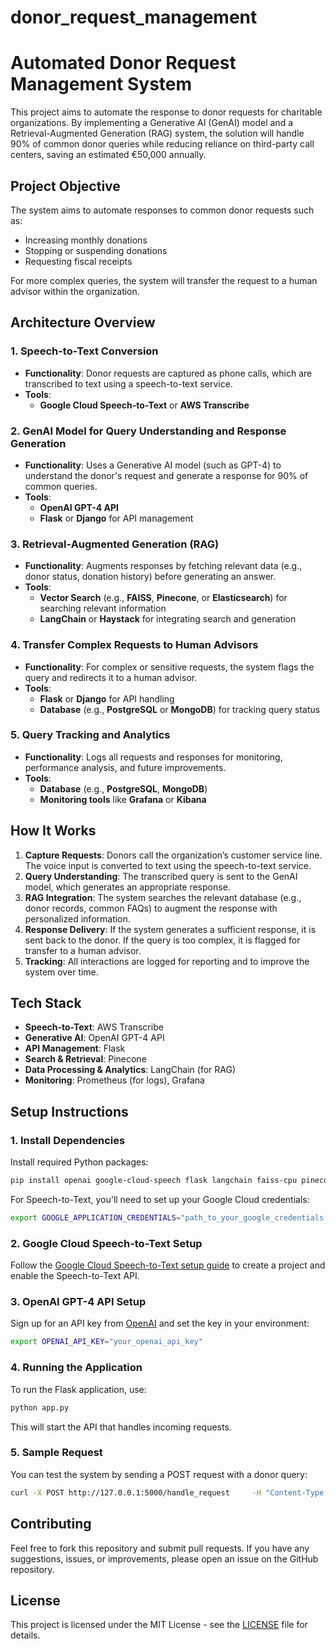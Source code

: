 # donor_request_management


# **Automated Donor Request Management System**

This project aims to automate the response to donor requests for charitable organizations. By implementing a Generative AI (GenAI) model and a Retrieval-Augmented Generation (RAG) system, the solution will handle 90% of common donor queries while reducing reliance on third-party call centers, saving an estimated €50,000 annually.

## **Project Objective**
The system aims to automate responses to common donor requests such as:
- Increasing monthly donations
- Stopping or suspending donations
- Requesting fiscal receipts

For more complex queries, the system will transfer the request to a human advisor within the organization.

## **Architecture Overview**

### **1. Speech-to-Text Conversion**
- **Functionality**: Donor requests are captured as phone calls, which are transcribed to text using a speech-to-text service.
- **Tools**:
  - **Google Cloud Speech-to-Text** or **AWS Transcribe**

### **2. GenAI Model for Query Understanding and Response Generation**
- **Functionality**: Uses a Generative AI model (such as GPT-4) to understand the donor's request and generate a response for 90% of common queries.
- **Tools**:
  - **OpenAI GPT-4 API**
  - **Flask** or **Django** for API management

### **3. Retrieval-Augmented Generation (RAG)**
- **Functionality**: Augments responses by fetching relevant data (e.g., donor status, donation history) before generating an answer.
- **Tools**:
  - **Vector Search** (e.g., **FAISS**, **Pinecone**, or **Elasticsearch**) for searching relevant information
  - **LangChain** or **Haystack** for integrating search and generation

### **4. Transfer Complex Requests to Human Advisors**
- **Functionality**: For complex or sensitive requests, the system flags the query and redirects it to a human advisor.
- **Tools**:
  - **Flask** or **Django** for API handling
  - **Database** (e.g., **PostgreSQL** or **MongoDB**) for tracking query status

### **5. Query Tracking and Analytics**
- **Functionality**: Logs all requests and responses for monitoring, performance analysis, and future improvements.
- **Tools**:
  - **Database** (e.g., **PostgreSQL**, **MongoDB**)
  - **Monitoring tools** like **Grafana** or **Kibana**

## **How It Works**

1. **Capture Requests**: Donors call the organization’s customer service line. The voice input is converted to text using the speech-to-text service.
2. **Query Understanding**: The transcribed query is sent to the GenAI model, which generates an appropriate response.
3. **RAG Integration**: The system searches the relevant database (e.g., donor records, common FAQs) to augment the response with personalized information.
4. **Response Delivery**: If the system generates a sufficient response, it is sent back to the donor. If the query is too complex, it is flagged for transfer to a human advisor.
5. **Tracking**: All interactions are logged for reporting and to improve the system over time.

## **Tech Stack**

- **Speech-to-Text**: AWS Transcribe
- **Generative AI**: OpenAI GPT-4 API
- **API Management**: Flask
- **Search & Retrieval**: Pinecone 
- **Data Processing & Analytics**: LangChain (for RAG)
- **Monitoring**: Prometheus (for logs), Grafana

## **Setup Instructions**

### **1. Install Dependencies**

Install required Python packages:

```bash
pip install openai google-cloud-speech flask langchain faiss-cpu pinecone-client
```

For Speech-to-Text, you'll need to set up your Google Cloud credentials:

```bash
export GOOGLE_APPLICATION_CREDENTIALS="path_to_your_google_credentials.json"
```

### **2. Google Cloud Speech-to-Text Setup**

Follow the [Google Cloud Speech-to-Text setup guide](https://cloud.google.com/speech-to-text/docs/quickstart-client-libraries) to create a project and enable the Speech-to-Text API.

### **3. OpenAI GPT-4 API Setup**

Sign up for an API key from [OpenAI](https://beta.openai.com/signup/) and set the key in your environment:

```bash
export OPENAI_API_KEY="your_openai_api_key"
```

### **4. Running the Application**

To run the Flask application, use:

```bash
python app.py
```

This will start the API that handles incoming requests.

### **5. Sample Request**

You can test the system by sending a POST request with a donor query:

```bash
curl -X POST http://127.0.0.1:5000/handle_request     -H "Content-Type: application/json"     -d '{"query": "I would like to increase my monthly donation."}'
```


## **Contributing**

Feel free to fork this repository and submit pull requests. If you have any suggestions, issues, or improvements, please open an issue on the GitHub repository.

## **License**

This project is licensed under the MIT License - see the [LICENSE](LICENSE) file for details.
